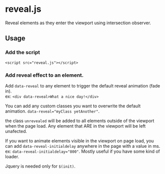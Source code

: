 # reveal.js

Reveal elements as they enter the viewport using intersection observer.

## Usage

### Add the script

```<script src="reveal.js"></script>```

### Add reveal effect to an element.

Add ```data-reveal``` to any element to trigger the default reveal animation (fade in).  
ex: ```<div data-reveal>What a nice day!</div>```

You can add any custom classes you want to overwrite the default animation. ```data-reveal="myClass yetAnother"```.

the class ```unrevealed``` will be added to all elements outside of the viewport when the page load. Any element that ARE in the viewport will be left unafected.

If you want to animate elements visible in the viewport on page load, you can add ```data-reveal-initialdelay``` anywhere in the page with a value in ms. ex: ```data-reveal-initialdelay="800"```. Mostly useful if you have some kind of loader.

Jquery is needed only for ```$(init)```.
